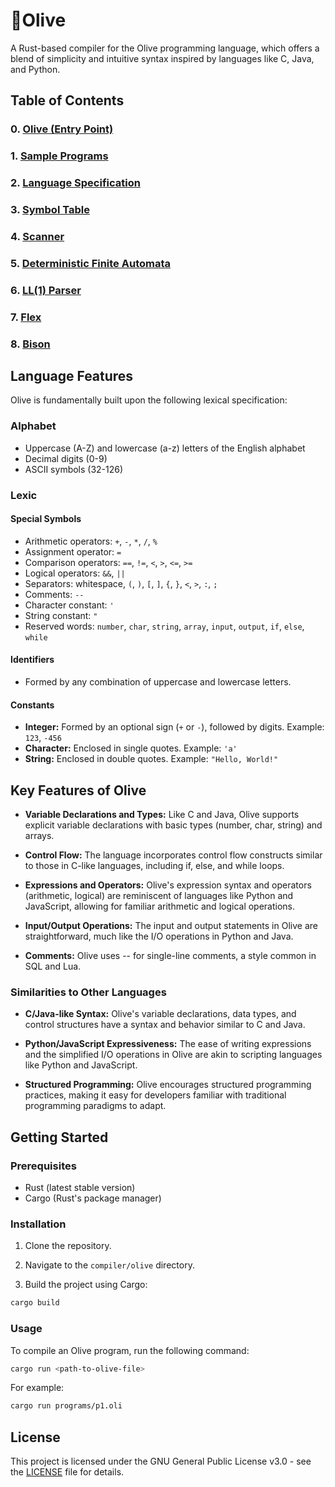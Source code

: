 # 🌿Olive

A Rust-based compiler for the Olive programming language, which offers a blend of simplicity and intuitive syntax inspired by languages like C, Java, and Python.

## Table of Contents

### 0. [Olive (Entry Point)](compiler/olive)

### 1. [Sample Programs](programs)

### 2. [Language Specification](specification)

### 3. [Symbol Table](compiler/hash-map)

### 4. [Scanner](compiler/scanner)

### 5. [Deterministic Finite Automata](compiler/automata)

### 6. [LL(1) Parser](compiler/parser)

### 7. [Flex](compiler/flex)

### 8. [Bison](compiler/bison)

## Language Features

Olive is fundamentally built upon the following lexical specification:

### Alphabet

- Uppercase (A-Z) and lowercase (a-z) letters of the English alphabet
- Decimal digits (0-9)
- ASCII symbols (32-126)

### Lexic

#### Special Symbols

- Arithmetic operators: `+`, `-`, `*`, `/`, `%`
- Assignment operator: `=`
- Comparison operators: `==`, `!=`, `<`, `>`, `<=`, `>=`
- Logical operators: `&&`, `||`
- Separators: whitespace, `(`, `)`, `[`, `]`, `{`, `}`, `<`, `>`, `:`, `;`
- Comments: `--`
- Character constant: `'`
- String constant: `"`
- Reserved words: `number`, `char`, `string`, `array`, `input`, `output`, `if`, `else`, `while`

#### Identifiers

- Formed by any combination of uppercase and lowercase letters.

#### Constants

- **Integer:** Formed by an optional sign (`+` or `-`), followed by digits. Example: `123`, `-456`
- **Character:** Enclosed in single quotes. Example: `'a'`
- **String:** Enclosed in double quotes. Example: `"Hello, World!"`

## Key Features of Olive

- **Variable Declarations and Types:** Like C and Java, Olive supports explicit variable declarations with basic types (number, char, string) and arrays.

- **Control Flow:** The language incorporates control flow constructs similar to those in C-like languages, including if, else, and while loops.

- **Expressions and Operators:** Olive's expression syntax and operators (arithmetic, logical) are reminiscent of languages like Python and JavaScript, allowing for familiar arithmetic and logical operations.

- **Input/Output Operations:** The input and output statements in Olive are straightforward, much like the I/O operations in Python and Java.

- **Comments:** Olive uses -- for single-line comments, a style common in SQL and Lua.

### Similarities to Other Languages

- **C/Java-like Syntax:** Olive's variable declarations, data types, and control structures have a syntax and behavior similar to C and Java.

- **Python/JavaScript Expressiveness:** The ease of writing expressions and the simplified I/O operations in Olive are akin to scripting languages like Python and JavaScript.

- **Structured Programming:** Olive encourages structured programming practices, making it easy for developers familiar with traditional programming paradigms to adapt.

## Getting Started

### Prerequisites

- Rust (latest stable version)
- Cargo (Rust's package manager)

### Installation

1. Clone the repository.

2. Navigate to the `compiler/olive` directory.

3. Build the project using Cargo:

```bash
cargo build
```

### Usage

To compile an Olive program, run the following command:

```bash
cargo run <path-to-olive-file>
```

For example:

```bash
cargo run programs/p1.oli
```

## License

This project is licensed under the GNU General Public License v3.0 - see the [LICENSE](./LICENSE) file for details.

